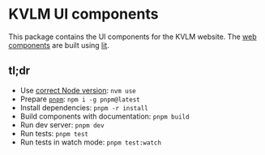 # KVLM UI components

This package contains the UI components for the KVLM website. The [web components](https://developer.mozilla.org/en-US/docs/Web/Web_Components) are built using [lit](https://lit.dev/).

## tl;dr

- Use [correct Node version](.nvmrc): `nvm use`
- Prepare [`pnpm`](https://pnpm.io/): `npm i -g pnpm@latest`
- Install dependencies: `pnpm -r install`
- Build components with documentation: `pnpm build`
- Run dev server: `pnpm dev`
- Run tests: `pnpm test`
- Run tests in watch mode: `pnpm test:watch`

